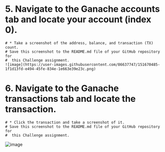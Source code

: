 # 5. Navigate to the Ganache accounts tab and locate your account (index 0).
    # * Take a screenshot of the address, balance, and transaction (TX) count.
    # Save this screenshot to the README.md file of your GitHub repository for
    #  this Challenge assignment.
    ![image](https://user-images.githubusercontent.com/86637747/151670485-1f1d13fd-e494-45fe-834e-1e663e39e23c.png)


# 6. Navigate to the Ganache transactions tab and locate the transaction.
    # * Click the transaction and take a screenshot of it.
    # Save this screenshot to the README.md file of your GitHub repository for
    #  this Challenge assignment.
   ![image](https://user-images.githubusercontent.com/86637747/151670500-48c1ea9f-1917-4e8a-809a-f2baacb5ac6e.png)
